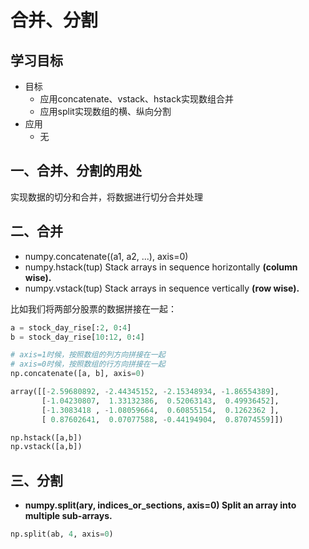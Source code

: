 # 合并、分割

## 学习目标

- 目标
  - 应用concatenate、vstack、hstack实现数组合并
  - 应用split实现数组的横、纵向分割
- 应用
  - 无

## 一、合并、分割的用处

实现数据的切分和合并，将数据进行切分合并处理

## 二、合并

* numpy.concatenate((a1, a2, ...), axis=0)
* numpy.hstack(tup) Stack arrays in sequence horizontally **(column wise).**
* numpy.vstack(tup) Stack arrays in sequence vertically **(row wise).**

比如我们将两部分股票的数据拼接在一起：

```python
a = stock_day_rise[:2, 0:4]
b = stock_day_rise[10:12, 0:4]

# axis=1时候，按照数组的列方向拼接在一起
# axis=0时候，按照数组的行方向拼接在一起
np.concatenate([a, b], axis=0)

array([[-2.59680892, -2.44345152, -2.15348934, -1.86554389],
       [-1.04230807,  1.33132386,  0.52063143,  0.49936452],
       [-1.3083418 , -1.08059664,  0.60855154,  0.1262362 ],
       [ 0.87602641,  0.07077588, -0.44194904,  0.87074559]])

np.hstack([a,b])
np.vstack([a,b])
```

## 三、分割

* **numpy.split(ary, indices_or_sections, axis=0)  Split an array into multiple sub-arrays.**

```python
np.split(ab, 4, axis=0)
```

